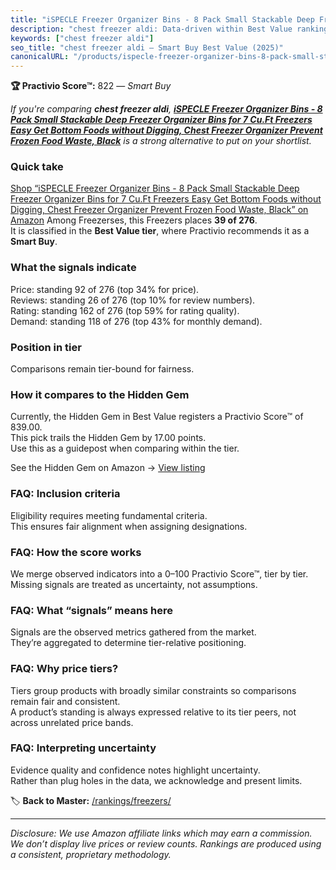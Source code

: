 ```yaml
---
title: "iSPECLE Freezer Organizer Bins - 8 Pack Small Stackable Deep Freezer Organizer Bins for 7 Cu.Ft Freezers Easy Get Bottom Foods without Digging, Chest Freezer Organizer Prevent Frozen Food Waste, Black"
description: "chest freezer aldi: Data-driven within Best Value ranking using the Practivio Score™. Positioned by quality, value, demand, findability, momentum."
keywords: ["chest freezer aldi"]
seo_title: "chest freezer aldi — Smart Buy Best Value (2025)"
canonicalURL: "/products/ispecle-freezer-organizer-bins-8-pack-small-stackable-deep-freezer-organizer-bins-for-7-cuft-freezers-easy-get-bottom-foods-without-digging-chest-freezer-organizer-prevent-frozen-food-waste-black-B0CPY7N4QK/"
---
```


**🏆 Practivio Score™:** 822 — _Smart Buy_


*If you're comparing **chest freezer aldi**, **[iSPECLE Freezer Organizer Bins - 8 Pack Small Stackable Deep Freezer Organizer Bins for 7 Cu.Ft Freezers Easy Get Bottom Foods without Digging, Chest Freezer Organizer Prevent Frozen Food Waste, Black](https://www.amazon.com/dp/B0CPY7N4QK?tag=practivio-20)** is a strong alternative to put on your shortlist.*
### Quick take
[Shop “iSPECLE Freezer Organizer Bins - 8 Pack Small Stackable Deep Freezer Organizer Bins for 7 Cu.Ft Freezers Easy Get Bottom Foods without Digging, Chest Freezer Organizer Prevent Frozen Food Waste, Black” on Amazon](https://www.amazon.com/dp/B0CPY7N4QK?tag=practivio-20)
Among Freezerses, this Freezers places **39 of 276**.  
It is classified in the **Best Value tier**, where Practivio recommends it as a **Smart Buy**.

### What the signals indicate
Price: standing 92 of 276 (top 34% for price).  
Reviews: standing 26 of 276 (top 10% for review numbers).  
Rating: standing 162 of 276 (top 59% for rating quality).  
Demand: standing 118 of 276 (top 43% for monthly demand).

### Position in tier
Comparisons remain tier-bound for fairness.

### How it compares to the Hidden Gem
Currently, the Hidden Gem in Best Value registers a Practivio Score™ of 839.00.  
This pick trails the Hidden Gem by 17.00 points.  
Use this as a guidepost when comparing within the tier.  

See the Hidden Gem on Amazon → [View listing](https://www.amazon.com/dp/B07GSSR5V2?tag=practivio-20)

### FAQ: Inclusion criteria
Eligibility requires meeting fundamental criteria.  
This ensures fair alignment when assigning designations.

### FAQ: How the score works
We merge observed indicators into a 0–100 Practivio Score™, tier by tier.  
Missing signals are treated as uncertainty, not assumptions.

### FAQ: What “signals” means here
Signals are the observed metrics gathered from the market.  
They’re aggregated to determine tier-relative positioning.

### FAQ: Why price tiers?
Tiers group products with broadly similar constraints so comparisons remain fair and consistent.  
A product’s standing is always expressed relative to its tier peers, not across unrelated price bands.

### FAQ: Interpreting uncertainty
Evidence quality and confidence notes highlight uncertainty.  
Rather than plug holes in the data, we acknowledge and present limits.


🏷️ **Back to Master:** [/rankings/freezers/](/rankings/freezers/)

---
_Disclosure: We use Amazon affiliate links which may earn a commission. We don’t display live prices or review counts. Rankings are produced using a consistent, proprietary methodology._
